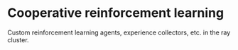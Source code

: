 # Cooperative reinforcement learning

Custom reinforcement learning agents, experience collectors, etc. in the ray cluster.
